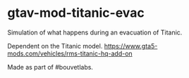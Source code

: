 # gtav-mod-titanic-evac

Simulation of what happens during an evacuation of Titanic. 

Dependent on the Titanic model.
https://www.gta5-mods.com/vehicles/rms-titanic-hq-add-on

Made as part of #bouvetlabs.
